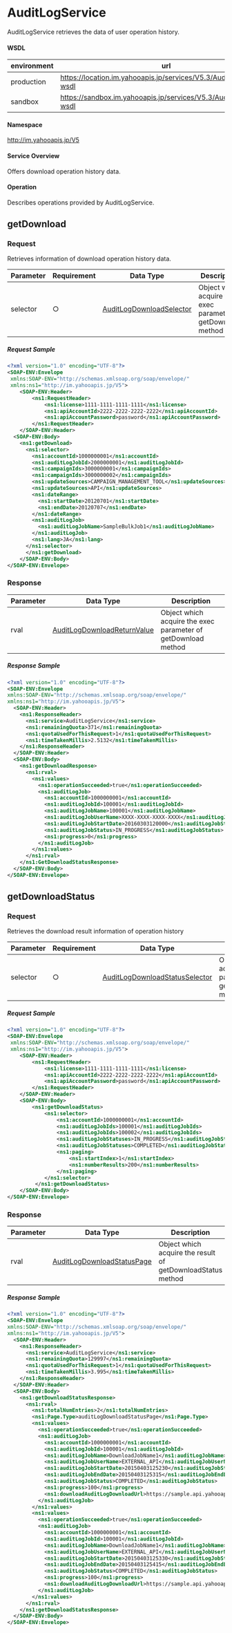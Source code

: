 # AuditLogService
AuditLogService retrieves the data of user operation history.
#### WSDL
| environment | url |
|---|---|
| production  | https://location.im.yahooapis.jp/services/V5.3/AuditLogService?wsdl|
| sandbox  | https://sandbox.im.yahooapis.jp/services/V5.3/AuditLogService?wsdl|
#### Namespace
http://im.yahooapis.jp/V5
#### Service Overview
Offers download operation history data.
#### Operation
Describes operations provided by AuditLogService.
## getDownload
### Request
Retrieves information of download operation history data.

| Parameter | Requirement | Data Type | Description | 
|---|---|---|---|
| selector | ○ | [AuditLogDownloadSelector](../data/AuditLogDownloadSelector.md) | Object which acquire the exec parameter of getDownload method | 

##### Request Sample
```xml
<?xml version="1.0" encoding="UTF-8"?>
<SOAP-ENV:Envelope
 xmlns:SOAP-ENV="http://schemas.xmlsoap.org/soap/envelope/"
 xmlns:ns1="http://im.yahooapis.jp/V5">
    <SOAP-ENV:Header>
        <ns1:RequestHeader>
            <ns1:license>1111-1111-1111-1111</ns1:license>
            <ns1:apiAccountId>2222-2222-2222-2222</ns1:apiAccountId>
            <ns1:apiAccountPassword>password</ns1:apiAccountPassword>
        </ns1:RequestHeader>
    </SOAP-ENV:Header>
  <SOAP-ENV:Body>
    <ns1:getDownload>
      <ns1:selector>
        <ns1:accountId>1000000001</ns1:accountId>
        <ns1:auditLogJobId>2000000001</ns1:auditLogJobId>
        <ns1:campaignIds>3000000001</ns1:campaignIds>
        <ns1:campaignIds>3000000002</ns1:campaignIds>
        <ns1:updateSources>CAMPAIGN_MANAGEMENT_TOOL</ns1:updateSources>
        <ns1:updateSources>API</ns1:updateSources>
        <ns1:dateRange>
          <ns1:startDate>20120701</ns1:startDate>
          <ns1:endDate>20120707</ns1:endDate>
        </ns1:dateRange>
        <ns1:auditLogJob>
          <ns1:auditLogJobName>SampleBulkJob1</ns1:auditLogJobName>
        </ns1:auditLogJob>
        <ns1:lang>JA</ns1:lang>
      </ns1:selector>
      </ns1:getDownload>
    </SOAP-ENV:Body>
</SOAP-ENV:Envelope>
```
### Response
| Parameter | Data Type | Description | 
|---|---|---|
| rval | [AuditLogDownloadReturnValue](../data/AuditLogDownloadReturnValue.md) | Object which acquire the exec parameter of getDownload method | 

##### Response Sample
```xml
<?xml version="1.0" encoding="UTF-8"?>
<SOAP-ENV:Envelope
xmlns:SOAP-ENV="http://schemas.xmlsoap.org/soap/envelope/"
xmlns:ns1="http://im.yahooapis.jp/V5">
  <SOAP-ENV:Header>
    <ns1:ResponseHeader>
      <ns1:service>AuditLogService</ns1:service>
      <ns1:remainingQuota>371</ns1:remainingQuota>
      <ns1:quotaUsedForThisRequest>1</ns1:quotaUsedForThisRequest>
      <ns1:timeTakenMillis>2.5132</ns1:timeTakenMillis>
    </ns1:ResponseHeader>
  </SOAP-ENV:Header>
  <SOAP-ENV:Body>
    <ns1:getDownloadResponse>
      <ns1:rval>
        <ns1:values>
          <ns1:operationSucceeded>true</ns1:operationSucceeded>
          <ns1:auditLogJob>
            <ns1:accountId>1000000001</ns1:accountId>
            <ns1:auditLogJobId>100001</ns1:auditLogJobId>
            <ns1:auditLogJobName>100001</ns1:auditLogJobName>
            <ns1:auditLogJobUserName>XXXX-XXXX-XXXX-XXXX</ns1:auditLogJobUserName>
            <ns1:auditLogJobStartDate>20160303120000</ns1:auditLogJobStartDate>
            <ns1:auditLogJobStatus>IN_PROGRESS</ns1:auditLogJobStatus>
            <ns1:progress>0</ns1:progress>
          </ns1:auditLogJob>
        </ns1:values>
      </ns1:rval>
    </ns1:GetDownloadStatusResponse>
  </SOAP-ENV:Body>
</SOAP-ENV:Envelope>
```
## getDownloadStatus
### Request
Retrieves the download result information of operation history

| Parameter | Requirement | Data Type | Description | 
|---|---|---|---|
| selector | ○ | [AuditLogDownloadStatusSelector](../data/AuditLogDownloadStatusSelector.md) | Object which acquire the exec parameter of getDownloadStatus method | 

##### Request Sample
```xml
<?xml version="1.0" encoding="UTF-8"?>
<SOAP-ENV:Envelope
 xmlns:SOAP-ENV="http://schemas.xmlsoap.org/soap/envelope/"
 xmlns:ns1="http://im.yahooapis.jp/V5">
    <SOAP-ENV:Header>
        <ns1:RequestHeader>
            <ns1:license>1111-1111-1111-1111</ns1:license>
            <ns1:apiAccountId>2222-2222-2222-2222</ns1:apiAccountId>
            <ns1:apiAccountPassword>password</ns1:apiAccountPassword>
        </ns1:RequestHeader>
    </SOAP-ENV:Header>
    <SOAP-ENV:Body>
        <ns1:getDownloadStatus>
            <ns1:selector>
                <ns1:accountId>1000000001</ns1:accountId>
                <ns1:auditLogJobIds>100001</ns1:auditLogJobIds>
                <ns1:auditLogJobIds>100002</ns1:auditLogJobIds>
                <ns1:auditLogJobStatuses>IN_PROGRESS</ns1:auditLogJobStatuses>
                <ns1:auditLogJobStatuses>COMPLETED</ns1:auditLogJobStatuses>
                <ns1:paging>
                    <ns1:startIndex>1</ns1:startIndex>
                    <ns1:numberResults>200</ns1:numberResults>
                </ns1:paging>
            </ns1:selector>
         </ns1:getDownloadStatus>
    </SOAP-ENV:Body>
</SOAP-ENV:Envelope>
```
### Response
| Parameter | Data Type | Description | 
|---|---|---|
| rval | [AuditLogDownloadStatusPage](../data/AuditLogDownloadStatusPage.md) | Object which acquire the result of getDownloadStatus method | 

##### Response Sample
```xml
<?xml version="1.0" encoding="UTF-8"?>
<SOAP-ENV:Envelope
xmlns:SOAP-ENV="http://schemas.xmlsoap.org/soap/envelope/"
xmlns:ns1="http://im.yahooapis.jp/V5">
  <SOAP-ENV:Header>
    <ns1:ResponseHeader>
      <ns1:service>AuditLogService</ns1:service>
      <ns1:remainingQuota>129997</ns1:remainingQuota>
      <ns1:quotaUsedForThisRequest>1</ns1:quotaUsedForThisRequest>
      <ns1:timeTakenMillis>3.995</ns1:timeTakenMillis>
    </ns1:ResponseHeader>
  </SOAP-ENV:Header>
  <SOAP-ENV:Body>
    <ns1:getDownloadStatusResponse>
      <ns1:rval>
        <ns1:totalNumEntries>2</ns1:totalNumEntries>
        <ns1:Page.Type>auditLogDownloadStatusPage</ns1:Page.Type>
        <ns1:values>
          <ns1:operationSucceeded>true</ns1:operationSucceeded>
          <ns1:auditLogJob>
            <ns1:accountId>1000000001</ns1:accountId>
            <ns1:auditLogJobId>100001</ns1:auditLogJobId>
            <ns1:auditLogJobName>DownloadJobName1</ns1:auditLogJobName>
            <ns1:auditLogJobUserName>EXTERNAL_API</ns1:auditLogJobUserName>
            <ns1:auditLogJobStartDate>20150403125230</ns1:auditLogJobStartDate>
            <ns1:auditLogJobEndDate>20150403125315</ns1:auditLogJobEndDate>
            <ns1:auditLogJobStatus>COMPLETED</ns1:auditLogJobStatus>
            <ns1:progress>100</ns1:progress>
            <ns1:downloadAuditLogDownloadUrl>https://sample.api.yahooapis.jp/auditLogDownload/V5.3/download/XXXXXXXXXXXXXXXXXXXXXXXXXXXXXXXXXXXXX</ns1:downloadAuditLogDownloadUrl>
          </ns1:auditLogJob>
        </ns1:values>
        <ns1:values>
          <ns1:operationSucceeded>true</ns1:operationSucceeded>
          <ns1:auditLogJob>
            <ns1:accountId>1000000001</ns1:accountId>
            <ns1:auditLogJobId>100001</ns1:auditLogJobId>
            <ns1:auditLogJobName>DownloadJobName1</ns1:auditLogJobName>
            <ns1:auditLogJobUserName>EXTERNAL_API</ns1:auditLogJobUserName>
            <ns1:auditLogJobStartDate>20150403125330</ns1:auditLogJobStartDate>
            <ns1:auditLogJobEndDate>20150403125415</ns1:auditLogJobEndDate>
            <ns1:auditLogJobStatus>COMPLETED</ns1:auditLogJobStatus>
            <ns1:progress>100</ns1:progress>
            <ns1:downloadAuditLogDownloadUrl>https://sample.api.yahooapis.jp/auditLogDownload/V5.3/download/XXXXXXXXXXXXXXXXXXXXXXXXXXXXXXXXXXXXX</ns1:downloadAuditLogDownloadUrl>
          </ns1:auditLogJob>
        </ns1:values>
      </ns1:rval>
    </ns1:getDownloadStatusResponse>
  </SOAP-ENV:Body>
</SOAP-ENV:Envelope>
```

